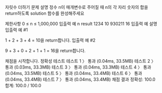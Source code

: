 자릿수 더하기
문제 설명
정수 n이 매개변수로 주어질 때 n의 각 자리 숫자의 합을 return하도록 solution 함수를 완성해주세요

제한사항
0 ≤ n ≤ 1,000,000
입출력 예
n	result
1234	10
930211	16
입출력 예 설명
입출력 예 #1

1 + 2 + 3 + 4 = 10을 return합니다.
입출력 예 #2

9 + 3 + 0 + 2 + 1 + 1 = 16을 return합니다.

채점을 시작합니다.
정확성  테스트
테스트 1 〉	통과 (0.04ms, 33.5MB)
테스트 2 〉	통과 (0.03ms, 33.3MB)
테스트 3 〉	통과 (0.04ms, 33.3MB)
테스트 4 〉	통과 (0.04ms, 33.5MB)
테스트 5 〉	통과 (0.04ms, 33.4MB)
테스트 6 〉	통과 (0.04ms, 33.4MB)
테스트 7 〉	통과 (0.04ms, 33.4MB)
채점 결과
정확성: 100.0
합계: 100.0 / 100.0
